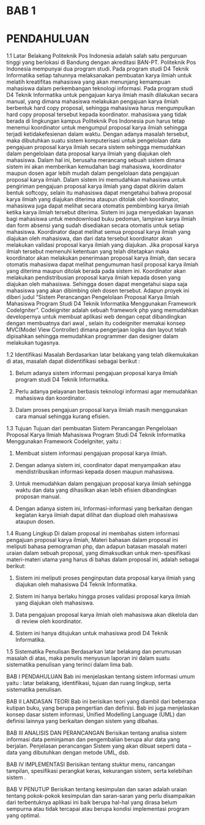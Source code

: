 # BAB 1
# PENDAHULUAN

1.1	Latar Belakang 
Politeknik Pos Indonesia adalah salah satu perguruan tinggi yang berlokasi di Bandung dengan akreditasi BAN-PT. Politeknik Pos Indonesia mempunyai dua program studi. 
Pada program studi D4 Teknik Informatika setiap tahunnya melaksanakan pembuatan karya ilmiah untuk melatih kreatifitas mahasiswa yang akan menunjang kemampuan mahasiswa dalam perkembangan teknologi informasi.
Pada program studi D4 Teknik Informatika untuk pengajuan karya ilmiah masih dilakukan secara manual, yang dimana mahasiswa melakukan pengajuan karya ilmiah berbentuk hard copy proposal, sehingga mahasiswa harus mengumpulkan hard copy proposal tersebut kepada koordinator. mahasiswa yang tidak berada di lingkungan kampus Politeknik Pos Indonesia pun harus tetap menemui koordinator untuk mengumpul proposal karya ilmiah sehingga terjadi ketidakefesienan dalam waktu. 
Dengan adanya masalah tersebut, maka dibutuhkan suatu sistem komputerisasi untuk pengelolaan data pengajuan proposal karya ilmiah secara sistem  sehingga memudahkan dalam pengelolaan data proposal karya ilmiah yang diajukan oleh mahasiswa. Dalam hal ini, berusaha merancang sebuah sistem dimana sistem ini akan memberikan kemudahan bagi mahasiswa, koordinator maupun dosen agar lebih mudah dalam pengelolaan data pengajuan proposal karya ilmiah. Dalam sistem ini memudahkan mahasiswa untuk pengiriman pengajuan proposal karya ilmiah yang dapat dikirim dalam bentuk softcopy, selain itu mahasiswa dapat mengetahui bahwa proposal karya ilmiah yang diajukan diterima ataupun ditolak oleh koordinator, mahasiswa juga dapat melihat secara otomatis pembimbing karya ilmiah ketika karya ilmiah tersebut diterima. Sistem ini juga menyediakan layanan bagi mahasiswa untuk mendownload buku pedoman, lampiran karya ilmiah dan form absensi yang sudah disediakan secara otomatis untuk setiap mahasiswa. Koordinator dapat melihat semua proposal karya ilmiah yang diajukan oleh mahasiswa, dan dari data tersebut koordinator akan melakukan validasi proposal karya ilmiah yang diajukan. Jika proposal karya ilmiah tersebut memenuhi ketentuan yang telah ditetapkan maka koordinator akan melakukan penerimaan proposal karya ilmiah, dan secara otomatis mahasiswa dapat melihat pengumuman hasil proposal karya ilmiah yang diterima maupun ditolak berada pada sistem ini.
Koordinator akan melakukan pendistribusian proposal karya ilmiah kepada dosen yang diajukan oleh mahasiswa. Sehingga dosen dapat mengetahui siapa saja mahasiswa yang akan dibimbing oleh dosen tersebut. Adapun proyek ini diberi judul “Sistem Perancangan Pengelolaan Proposal Karya Ilmiah Mahasiswa Program Studi D4 Teknik Informatika Menggunakan Framework CodeIgniter”. Codeigniter adalah sebuah framework php yang memudahkan developernya untuk membuat aplikasi web dengan cepat dibandingkan dengan membuatnya dari awal , selain itu codeigniter memakai konsep MVC(Model View Controller) dimana pengerjaan logika dan layout telah dipisahkan sehingga memudahkan programmer dan designer dalam melakukan tugasnya.

1.2	Identifikasi Masalah 
Berdasarkan latar belakang yang telah dikemukakan di atas, masalah dapat  diidentifikasi sebagai berikut :

1. Belum adanya sistem informasi pengajuan proposal karya ilmiah program studi D4 Teknik Informatika.

2. Perlu adanya pelayanan berbasis teknologi informasi agar memudahkan mahasiswa dan koordinator.

3. Dalam proses pengajuan proposal karya ilmiah masih menggunakan cara manual sehingga kurang efisien.

1.3	Tujuan
Tujuan dari pembuatan Sistem Perancangan Pengelolaan Proposal Karya Ilmiah Mahasiswa Program Studi D4 Teknik Informatika Menggunakan Framework CodeIgniter, yaitu :

1. Membuat sistem informasi pengajuan proposal karya ilmiah.

2. Dengan adanya sistem ini, coordinator dapat menyampaikan atau mendistribusikan informasi kepada dosen maupun mahasiswa.

3. Untuk memudahkan dalam pengajuan proposal karya ilmiah sehingga waktu dan data yang dihasilkan akan lebih efisien dibandingkan proposan manual.

4. Dengan adanya sistem ini, Informasi-informasi yang berkaitan dengan kegiatan karya ilmiah dapat dilihat dan diupload oleh mahasiswa ataupun dosen.

1.4  Ruang Lingkup
Di dalam proposal ini membahas sistem informasi pengajuan proposal karya ilmiah, Materi bahasan dalam proposal ini meliputi bahasa pemograman php, dan adapun batasan masalah materi uraian dalam sebuah proposal, yang dimaksudkan untuk men-spesifikasi materi-materi utama yang harus di bahas dalam proposal ini, adalah sebagai berikut:

1. Sistem ini meliputi proses penginputan data proposal karya ilmiah   yang diajukan oleh mahasiswa D4 Teknik Informatika.

2. Sistem ini hanya berlaku hingga proses validasi proposal karya ilmiah yang diajukan oleh mahasiswa.

3. Data pengajuan proposal karya ilmiah oleh mahasiswa akan dikelola dan di review oleh koordinator.

4. Sistem ini hanya ditujukan untuk mahasiswa prodi D4 Teknik Informatika.

1.5 Sistematika Penulisan
Berdasarkan latar belakang dan perumusan masalah di atas, maka penulis menyusun laporan ini dalam suatu sistematika penulisan yang terinci dalam lima bab.

BAB I PENDAHULUAN
Bab ini menjelaskan tentang sistem informasi umum yaitu : latar belakang, identifikasi, tujuan dan ruang lingkup, serta sistematika penulisan.

BAB II LANDASAN TEORI
Bab ini berisikan teori yang diambil dari beberapa kutipan buku, yang berupa pengertian dan definisi. Bab ini juga menjelaskan konsep dasar sistem informasi, Unified Modelling Language (UML) dan definisi lainnya yang berkaitan dengan sistem yang dibahas.

BAB III ANALISIS DAN PERANCANGAN
Berisikan tentang analisa sistem informasi data peminjaman dan pengembalian berupa alur data yang berjalan. Penjelasan perancangan Sistem yang akan dibuat seperti data – data yang dibutuhkan dengan metode UML, dsb.

BAB IV IMPLEMENTASI
Berisikan tentang stuktur menu, rancangan tampilan, spesifikasi perangkat keras, kekurangan sistem, serta kelebihan sistem .

BAB V PENUTUP
Berisikan tentang kesimpulan dan saran adalah uraian tentang pokok-pokok kesimpulan dan saran-saran yang perlu disampaikan dari terbentuknya aplikasi ini baik berupa hal-hal yang dirasa belum sempurna atau tidak tercapai atau berupa kondisi implementasi program yang optimal.

